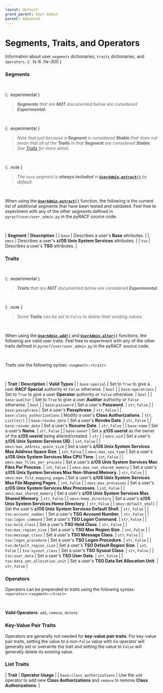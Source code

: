 ```yaml
---
layout: default
grand_parent: User Admin
parent: Advanced
---
```


# Segments, Traits, and Operators

Information about user `segments` dictionaries, `traits` dictionaries, and `operators`.
{: .fs-6 .fw-300 }

### Segments

&nbsp;

{: .experimental }
> _**Segments** that are **NOT** documented below are considered **Experimental**._

&nbsp;

{: .experimental }
> _Note that just because a **Segment** is considered **Stable** that does not mean that all of the **Traits** in that **Segment** are considered **Stable**. See [Traits](#traits) for more detail._

&nbsp;

{: .note }
> _The `base` segment is **always included** in **[`UserAdmin.extract()`](../../standard/extract#useradminextract)** by default._

&nbsp;

When using the **[`UserAdmin.extract()`](../../standard/extract#useradminextract)** function, the following is the current list of additional segments that have been tested and validated. Feel free to experiment with any of the other segments defined in `pyracf/user/user_admin.py` in the pyRACF source code.

&nbsp;

| **Segment** | **Description** |
| `base` | Describes a user's **Base** attributes. |
| `omvs` | Describes a user's **z/OS Unix System Services** attributes. |
| `tso` | Describes a user's **TSO** attributes. |

### Traits

&nbsp;

{: .experimental }
> _**Traits** that are **NOT** documented below are considered **Experimental**._

&nbsp;

{: .note }
> _Some **Traits** can be set to `False` to delete their existing values._

&nbsp;

When using the **[`UserAdmin.add()`](../add#useradminadd)** and **[`UserAdmin.alter()`](../alter#useradminalter)** functions, the following are valid user traits. Feel free to experiment with any of the other traits defined in `pyracf/user/user_admin.py` in the pyRACF source code.

&nbsp;

Traits use the following syntax: `<segment>:<trait>`

&nbsp;

| **Trait** | **Description** | **Valid Types** |
| `base:special` | Set to `True` to give a user **RACF Special** authority or `False` otherwise. | `bool` |
| `base:operations` | Set to `True` to give a user **Operator** authority or `False` otherwise. | `bool` |
| `base:auditor` | Set to `True` to give a user **Auditor** authority or `False` otherwise. | `bool` |
| `base:password` | Set a user's **Password**. | `str`, `False` |
| `base:passphrase` | Set a user's **Passphrase**. | `str`, `False` |
| `base:class_authorizations` | Modify a user's **Class Authorizations**. | `str`, `List[str]` |
| `base:revoke_date` | Set a user's **Revoke Date**. | `str`, `False` |
| `base:resume_date` | Set a user's **Resume Date**. | `str`, `False` |
| `base:name` | Set a user's **Name**. | `str`, `False` |
| `base:owner` | Set a **z/OS userid** as the owner of the **z/OS userid** being altered/created. | `str` |
| `omvs:uid` | Set a user's **z/OS Unix System Services UID**. | `int`, `False` |
| `omvs:max_address_space_size` | Set a user's **z/OS Unix System Services Max Address Space Size**. | `int`, `False` |
| `omvs:max_cpu_time` | Set a user's **z/OS Unix System Services Max CPU Time**. | `int`, `False` |
| `omvs:max_files_per_process` | Set a user's **z/OS Unix System Services Max Files Per Process**. | `int`, `False` |
| `omvs:max_non_shared_memory` | Set a user's **z/OS Unix System Services Max Non-Shared Memory**. | `str`, `False` |
| `omvs:max_file_mapping_pages` | Set a user's **z/OS Unix System Services Max File Mapping Pages**. | `int`, `False` |
| `omvs:max_processes` | Set a user's **z/OS Unix System Services Max Processes**. | `int`, `False` |
| `omvs:max_shared_memory` | Set a user's **z/OS Unix System Services Max Shared Memory**. | `str`, `False` |
| `omvs:home_directory` | Set a user's **z/OS Unix System Services Home Directory**. | `str`, `False` |
| `omvs:default_shell` | Set the user's **z/OS Unix System Services Default Shell**. | `str`, `False` |
| `tso:account_number` | Set a user's **TSO Account Number**. | `str`, `False` |
| `tso:logon_command` | Set a user's **TSO Logon Command**. | `str`, `False` |
| `tso:hold_class` | Set a user's **TSO Hold Class**. | `str`, `False` |
| `tso:max_region_size` | Set a user's **TSO Max Region Size**. | `int`, `False` |
| `tso:message_class` | Set a user's **TSO Message Class**. | `str`, `False` |
| `tso:logon_procedure` | Set a user's **TSO Logon Procedure**. | `str`, `False` |
| `tso:default_region_size` | Set a user's **TSO Default Region Size**. | `int`, `False` |
| `tso:sysout_class` | Set a user's **TSO Sysout Class**. | `str`, `False` |
| `tso:user_data` | Set a user's **TSO User Data**. | `str`, `False` |
| `tso:data_set_allocation_unit` | Set a user's **TSO Data Set Allocation Unit**. | `str`, `False` |

### Operators

Operators can be prepended to traits using the following syntax: `<operator>:<segment>:<trait>`

&nbsp;

**Valid Operators**: `add`, `remove`, `delete`

### Key-Value Pair Traits

Operators are generally not needed for **key-value pair traits**. For key-value pair traits, setting the value to a non-`False` value with no operator will generally set or overwrite the trait and setting the value to `False` will generally delete its existing value.

### List Traits

| **Trait** | **Operator Usage** |
| `base:class_authorizations` | Use the `add` operator to add new **Class Authorizations** and `remove` to remove **Class Authorizations**. |